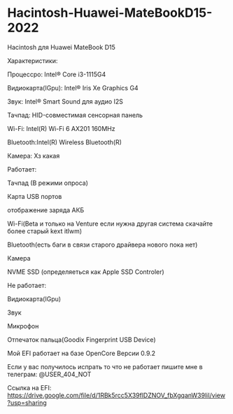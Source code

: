 # Hacintosh-Huawei-MateBookD15-2022
Hacintosh для Huawei MateBook D15




Характеристики: 

Процессро: Intel® Core i3-1115G4

Видиокарта(IGpu): Intel® Iris Xe Graphics G4

Звук: Intel® Smart Sound для аудио I2S

Тачпад: HID-совместимая сенсорная панель

Wi-Fi: Intel(R) Wi-Fi 6 AX201 160MHz

Bluetooth:Intel(R) Wireless Bluetooth(R)

Камера: Хз какая




Работает:

Тачпад (В режими опроса)

Карта USB портов

отображение заряда АКБ

Wi-Fi(Beta и только на Venture если нужна другая система скачайте более старый kext itlwm)

Bluetooth(есть баги в связи старого драйвера нового пока нет)

Камера

NVME SSD (определяеться как Apple SSD Controler)




Не работает:

Видиокарта(IGpu)

Звук

Микрофон

Отпечаток пальца(Goodix Fingerprint USB Device)




Мой EFI работает на базе OpenCore Версии 0.9.2



Если у вас получилось испрать то что не работает пишите мне в телеграм: @USER_404_NOT

Ссылка на EFI: https://drive.google.com/file/d/1RBk5rcc5X39flDZNOV_fbXgqanW39liI/view?usp=sharing

